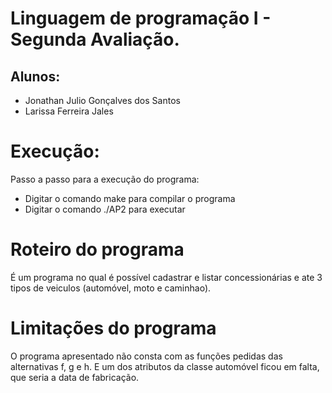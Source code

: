 ﻿# Linguagem de programação I - Segunda Avaliação.

## Alunos:
* Jonathan Julio Gonçalves dos Santos
* Larissa Ferreira Jales

# Execução:
 Passo a passo para a execução do programa: 

* Digitar o comando make para compilar o programa 
*  Digitar o comando ./AP2 para executar

# Roteiro do programa 
É um programa no qual é possível cadastrar e listar concessionárias e ate 3 tipos de veiculos (automóvel, moto e caminhao).


# Limitações do programa
O programa apresentado não consta com as funções pedidas das alternativas f, g e h.
E um dos atributos da classe automóvel ficou em falta, que seria a data de fabricação.
